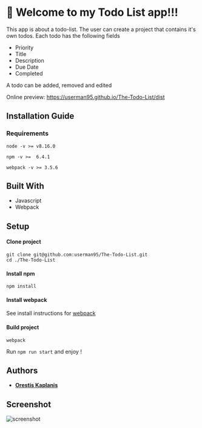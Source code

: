 # 🚀 Welcome to my Todo List app!!! 

This app is about a todo-list. The user can create a project that contains it's own todos. Each todo has the following fields

* Priority
* Title
* Description
* Due Date
* Completed

A todo can be added, removed and edited

Online preview: https://userman95.github.io/The-Todo-List/dist

## Installation Guide
### Requirements
```
node -v >= v8.16.0

npm -v >=  6.4.1

webpack -v >= 3.5.6

```
## Built With
 
 * Javascript
 * Webpack
 
## Setup
#### Clone project
```
git clone git@github.com:userman95/The-Todo-List.git
cd ./The-Todo-List
```
#### Install npm
```
npm install
```
#### Install webpack
  See install instructions for [webpack](https://webpack.js.org/guides/installation/)
#### Build project
```
webpack
```
Run `npm run start` and enjoy !

## Authors

* **[Orestis Kaplanis](https://github.com/userman95)**

## Screenshot

![screenshot](https://github.com/userman95/The-Todo-List/blob/master/Screenshot%20(165).png)
